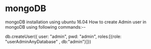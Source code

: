 # mongoDB
mongoDB installation using ubuntu 16.04
How to create Admin user in mongoDB using following commands:--

db.createUser({	user: "admin", pwd: "admin", roles:[{role: "userAdminAnyDatabase" , db:"admin"}]})


